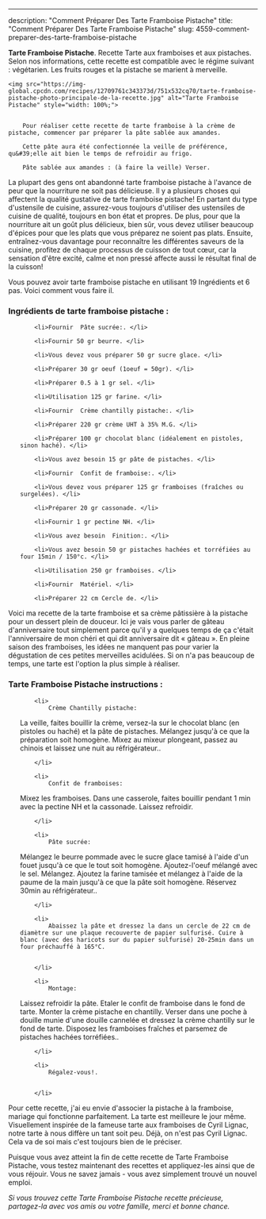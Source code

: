 ---
description: "Comment Préparer Des Tarte Framboise Pistache"
title: "Comment Préparer Des Tarte Framboise Pistache"
slug: 4559-comment-preparer-des-tarte-framboise-pistache

<p>
	<strong>Tarte Framboise Pistache</strong>. 
	Recette Tarte aux framboises et aux pistaches. Selon nos informations, cette recette est compatible avec le régime suivant : végétarien. Les fruits rouges et la pistache se marient à merveille.
</p>
<p>
	
	<img src="https://img-global.cpcdn.com/recipes/12709761c343373d/751x532cq70/tarte-framboise-pistache-photo-principale-de-la-recette.jpg" alt="Tarte Framboise Pistache" style="width: 100%;">
	
	
		Pour réaliser cette recette de tarte framboise à la crème de pistache, commencer par préparer la pâte sablée aux amandes.
	
		Cette pâte aura été confectionnée la veille de préférence, qu&#39;elle ait bien le temps de refroidir au frigo.
	
		Pâte sablée aux amandes : (à faire la veille) Verser.
	
</p>

La plupart des gens ont abandonné tarte framboise pistache à l'avance de peur que la nourriture ne soit pas délicieuse. Il y a plusieurs choses qui affectent la qualité gustative de tarte framboise pistache! En partant du type d'ustensile de cuisine, assurez-vous toujours d'utiliser des ustensiles de cuisine de qualité, toujours en bon état et propres. De plus, pour que la nourriture ait un goût plus délicieux, bien sûr, vous devez utiliser beaucoup d'épices pour que les plats que vous préparez ne soient pas plats. Ensuite, entraînez-vous davantage pour reconnaître les différentes saveurs de la cuisine, profitez de chaque processus de cuisson de tout cœur, car la sensation d'être excité, calme et non pressé affecte aussi le résultat final de la cuisson!

<!--inarticleads1-->

Vous pouvez avoir tarte framboise pistache en utilisant 19 Ingrédients et 6 pas. Voici comment vous faire il.

<h3>Ingrédients de tarte framboise pistache :</h3>

<ol>
	
		<li>Fournir  Pâte sucrée:. </li>
	
		<li>Fournir 50 gr beurre. </li>
	
		<li>Vous devez vous préparer 50 gr sucre glace. </li>
	
		<li>Préparer 30 gr oeuf (1oeuf = 50gr). </li>
	
		<li>Préparer 0.5 à 1 gr sel. </li>
	
		<li>Utilisation 125 gr farine. </li>
	
		<li>Fournir  Crème chantilly pistache:. </li>
	
		<li>Préparer 220 gr crème UHT à 35% M.G. </li>
	
		<li>Préparer 100 gr chocolat blanc (idéalement en pistoles, sinon haché). </li>
	
		<li>Vous avez besoin 15 gr pâte de pistaches. </li>
	
		<li>Fournir  Confit de framboise:. </li>
	
		<li>Vous devez vous préparer 125 gr framboises (fraîches ou surgelées). </li>
	
		<li>Préparer 20 gr cassonade. </li>
	
		<li>Fournir 1 gr pectine NH. </li>
	
		<li>Vous avez besoin  Finition:. </li>
	
		<li>Vous avez besoin 50 gr pistaches hachées et torréfiées au four 15min / 150°c. </li>
	
		<li>Utilisation 250 gr framboises. </li>
	
		<li>Fournir  Matériel. </li>
	
		<li>Préparer 22 cm Cercle de. </li>
	
</ol>

Voici ma recette de la tarte framboise et sa crème pâtissière à la pistache pour un dessert plein de douceur. Ici je vais vous parler de gâteau d&#39;anniversaire tout simplement parce qu&#39;il y a quelques temps de ça c&#39;était l&#39;anniversaire de mon chéri et qui dit anniversaire dit « gâteau ». En pleine saison des framboises, les idées ne manquent pas pour varier la dégustation de ces petites merveilles acidulées. Si on n&#39;a pas beaucoup de temps, une tarte est l&#39;option la plus simple à réaliser. 

<!--inarticleads2-->

<h3>Tarte Framboise Pistache instructions :</h3>

<ol>
	
		<li>
			Crème Chantilly pistache:
La veille, faites bouillir la crème, versez-la sur le chocolat blanc (en pistoles ou haché) et la pâte de pistaches. Mélangez jusqu&#39;à ce que la préparation soit homogène. Mixez au mixeur plongeant, passez au chinois et laissez une nuit au réfrigérateur..
			
			
		</li>
	
		<li>
			Confit de framboises:
Mixez les framboises. Dans une casserole, faites bouillir pendant 1 min avec la pectine NH et la cassonade. Laissez refroidir.
			
			
		</li>
	
		<li>
			Pâte sucrée:
Mélangez le beurre pommade avec le sucre glace tamisé à l&#39;aide d&#39;un fouet jusqu&#39;à ce que le tout soit homogène. Ajoutez-l&#39;oeuf mélangé avec le sel. Mélangez. Ajoutez la farine tamisée et mélangez à l&#39;aide de la paume de la main jusqu&#39;à ce que la pâte soit homogène. Réservez 30min au réfrigérateur..
			
			
		</li>
	
		<li>
			Abaissez la pâte et dressez la dans un cercle de 22 cm de diamètre sur une plaque recouverte de papier sulfurisé. Cuire à blanc (avec des haricots sur du papier sulfurisé) 20-25min dans un four préchauffé à 165°C.
			
			
		</li>
	
		<li>
			Montage: 
Laissez refroidir la pâte. 
Etaler le confit de framboise dans le fond de tarte.
Monter la crème pistache en chantilly. Verser dans une poche à douille munie d&#39;une douille cannelée et dressez la crème chantilly sur le fond de tarte.
Disposez les framboises fraîches et parsemez de pistaches hachées torréfiées..
			
			
		</li>
	
		<li>
			Régalez-vous!.
			
			
		</li>
	
</ol>

Pour cette recette, j&#39;ai eu envie d&#39;associer la pistache à la framboise, mariage qui fonctionne parfaitement. La tarte est meilleure le jour même. Visuellement inspirée de la fameuse tarte aux framboises de Cyril Lignac, notre tarte à nous diffère un tant soit peu. Déjà, on n&#39;est pas Cyril Lignac. Cela va de soi mais c&#39;est toujours bien de le préciser. 

<!--inarticleads1-->

<p>
Puisque vous avez atteint la fin de cette recette de Tarte Framboise Pistache, vous testez maintenant des recettes et appliquez-les ainsi que de vous réjouir. Vous ne savez jamais - vous avez simplement trouvé un nouvel emploi.
</p>

<p>
<i>Si vous trouvez cette Tarte Framboise Pistache recette précieuse, partagez-la avec vos amis ou votre famille, merci et bonne chance.</i>
</p>
